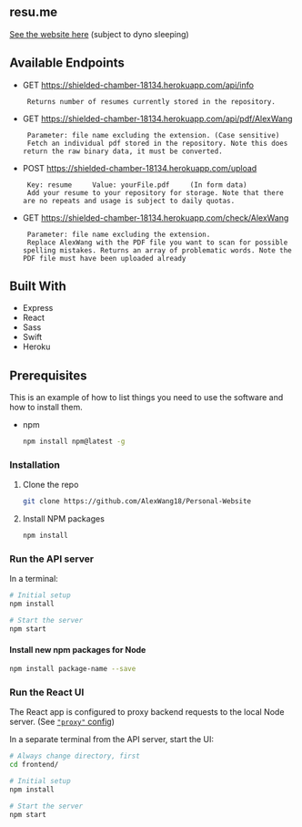 


## resu.me

[See the website here](https://shielded-chamber-18134.herokuapp.com/)  (subject to dyno sleeping)

## Available Endpoints
   * GET  https://shielded-chamber-18134.herokuapp.com/api/info  
          
          Returns number of resumes currently stored in the repository.
          
   * GET  https://shielded-chamber-18134.herokuapp.com/api/pdf/AlexWang
        
          Parameter: file name excluding the extension. (Case sensitive)
          Fetch an individual pdf stored in the repository. Note this does return the raw binary data, it must be converted.
   * POST https://shielded-chamber-18134.herokuapp.com/upload
 
          Key: resume     Value: yourFile.pdf     (In form data) 
          Add your resume to your repository for storage. Note that there are no repeats and usage is subject to daily quotas.
          
   * GET  https://shielded-chamber-18134.herokuapp.com/check/AlexWang
  
          Parameter: file name excluding the extension.
          Replace AlexWang with the PDF file you want to scan for possible spelling mistakes. Returns an array of problematic words. Note the PDF file must have been uploaded already
   
    

## Built With

* Express
* React
* Sass
* Swift
* Heroku

## Prerequisites

This is an example of how to list things you need to use the software and how to install them.
* npm
  ```sh
  npm install npm@latest -g
  ```

### Installation

1. Clone the repo
   ```sh
   git clone https://github.com/AlexWang18/Personal-Website
   ```
2. Install NPM packages
   ```sh
   npm install
   ```
### Run the API server

In a terminal:

```bash
# Initial setup
npm install

# Start the server
npm start
```

#### Install new npm packages for Node

```bash
npm install package-name --save
```


### Run the React UI

The React app is configured to proxy backend requests to the local Node server. (See [`"proxy"` config](frontend/package.json))

In a separate terminal from the API server, start the UI:

```bash
# Always change directory, first
cd frontend/

# Initial setup
npm install

# Start the server
npm start
```

